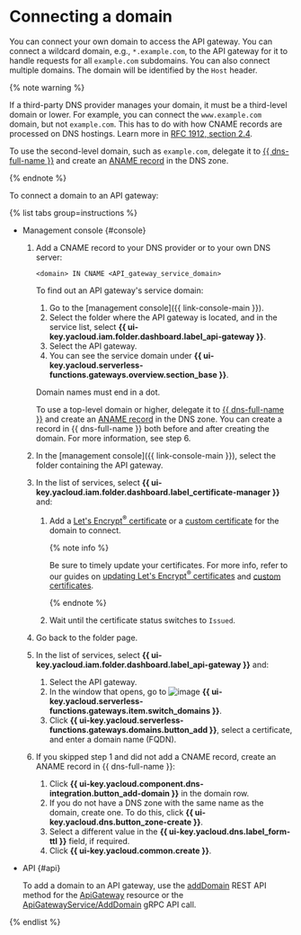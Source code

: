 # Connecting a domain

You can connect your own domain to access the API gateway. You can connect a wildcard domain, e.g., `*.example.com`, to the API gateway for it to handle requests for all `example.com` subdomains. You can also connect multiple domains. The domain will be identified by the `Host` header.

{% note warning %}

If a third-party DNS provider manages your domain, it must be a third-level domain or lower. For example, you can connect the `www.example.com` domain, but not `example.com`. This has to do with how CNAME records are processed on DNS hostings. Learn more in [RFC 1912, section 2.4](https://www.ietf.org/rfc/rfc1912.txt).

To use the second-level domain, such as `example.com`, delegate it to [{{ dns-full-name }}](../../dns/) and create an [ANAME record](../../dns/concepts/resource-record.md#aname) in the DNS zone.

{% endnote %}

To connect a domain to an API gateway:

{% list tabs group=instructions %}

- Management console {#console}

    1. Add a CNAME record to your DNS provider or to your own DNS server:
    
        ```text
        <domain> IN CNAME <API_gateway_service_domain>
        ```

        To find out an API gateway's service domain:

       1. Go to the [management console]({{ link-console-main }}).
       1. Select the folder where the API gateway is located, and in the service list, select **{{ ui-key.yacloud.iam.folder.dashboard.label_api-gateway }}**.
       1. Select the API gateway.
       1. You can see the service domain under **{{ ui-key.yacloud.serverless-functions.gateways.overview.section_base }}**.

        Domain names must end in a dot.

        To use a top-level domain or higher, delegate it to [{{ dns-full-name }}](../../dns/) and create an [ANAME record](../../dns/operations/resource-record-create.md) in the DNS zone. You can create a record in {{ dns-full-name }} both before and after creating the domain. For more information, see step 6.

    1. In the [management console]({{ link-console-main }}), select the folder containing the API gateway.

    1. In the list of services, select **{{ ui-key.yacloud.iam.folder.dashboard.label_certificate-manager }}** and:

        1. Add a [Let's Encrypt<sup>®</sup> certificate](../../certificate-manager/operations/managed/cert-create.md) or a [custom certificate](../../certificate-manager/operations/import/cert-create.md) for the domain to connect.

            {% note info %}

            Be sure to timely update your certificates. For more info, refer to our guides on [updating Let's Encrypt<sup>®</sup> certificates](../../certificate-manager/operations/managed/cert-update.md) and [custom certificates](../../certificate-manager/operations/import/cert-update.md).

            {% endnote %}

        1. Wait until the certificate status switches to `Issued`.
    
    1. Go back to the folder page.

    1. In the list of services, select **{{ ui-key.yacloud.iam.folder.dashboard.label_api-gateway }}** and:

        1. Select the API gateway.
        1. In the window that opens, go to ![image](../../_assets/api-gateway/domain-icon.svg) **{{ ui-key.yacloud.serverless-functions.gateways.item.switch_domains }}**.
        1. Click **{{ ui-key.yacloud.serverless-functions.gateways.domains.button_add }}**, select a certificate, and enter a domain name (FQDN).

    1. If you skipped step 1 and did not add a CNAME record, create an ANAME record in {{ dns-full-name }}:

        1. Click **{{ ui-key.yacloud.component.dns-integration.button_add-domain }}** in the domain row.
        1. If you do not have a DNS zone with the same name as the domain, create one. To do this, click **{{ ui-key.yacloud.dns.button_zone-create }}**.
        1. Select a different value in the **{{ ui-key.yacloud.dns.label_form-ttl }}** field, if required.
        1. Click **{{ ui-key.yacloud.common.create }}**.
        
- API {#api}

  To add a domain to an API gateway, use the [addDomain](../apigateway/api-ref/ApiGateway/addDomain.md) REST API method for the [ApiGateway](../apigateway/api-ref/ApiGateway/index.md) resource or the [ApiGatewayService/AddDomain](../apigateway/api-ref/grpc/ApiGateway/addDomain.md) gRPC API call.

{% endlist %}
